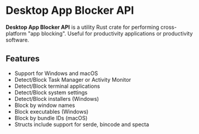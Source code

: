 # Desktop App Blocker API
**Desktop App Blocker API** is a utility Rust crate for performing cross-platform "app blocking". Useful for productivity applications or productivity software.

## Features
- Support for Windows and macOS
- Detect/Block Task Manager or Activity Monitor
- Detect/Block terminal applications
- Detect/Block system settings
- Detect/Block installers (Windows)
- Block by window names
- Block executables (Windows)
- Block by bundle IDs (macOS)
- Structs include support for serde, bincode and specta